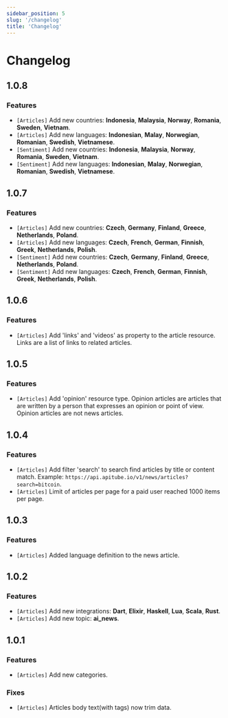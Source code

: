 ```yaml
---
sidebar_position: 5
slug: '/changelog'
title: 'Changelog'
---
```


# Changelog

## 1.0.8

### Features

- `[Articles]` Add new countries: **Indonesia**, **Malaysia**, **Norway**, **Romania**, **Sweden**, **Vietnam**.
- `[Articles]` Add new languages: **Indonesian**, **Malay**, **Norwegian**, **Romanian**, **Swedish**, **Vietnamese**.
- `[Sentiment]` Add new countries: **Indonesia**, **Malaysia**, **Norway**, **Romania**, **Sweden**, **Vietnam**.
- `[Sentiment]` Add new languages: **Indonesian**, **Malay**, **Norwegian**, **Romanian**, **Swedish**, **Vietnamese**.

## 1.0.7

### Features

- `[Articles]` Add new countries: **Czech**, **Germany**, **Finland**, **Greece**, **Netherlands**, **Poland**.
- `[Articles]` Add new languages: **Czech**, **French**, **German**, **Finnish**, **Greek**, **Netherlands**, **Polish**.
- `[Sentiment]` Add new countries: **Czech**, **Germany**, **Finland**, **Greece**, **Netherlands**, **Poland**.
- `[Sentiment]` Add new languages: **Czech**, **French**, **German**, **Finnish**, **Greek**, **Netherlands**, **Polish**.

## 1.0.6

### Features

- `[Articles]` Add 'links' and 'videos' as property to the article resource. Links are a list of links to related articles.

## 1.0.5

### Features

- `[Articles]` Add 'opinion' resource type. Opinion articles are articles that are written by a person that expresses an opinion or point of view. Opinion articles are not news articles.

## 1.0.4

### Features

- `[Articles]` Add filter 'search' to search find articles by title or content match. Example: `https://api.apitube.io/v1/news/articles?search=bitcoin`.
- `[Articles]` Limit of articles per page for a paid user reached 1000 items per page.

## 1.0.3

### Features

- `[Articles]` Added language definition to the news article.

## 1.0.2

### Features

- `[Articles]` Add new integrations: **Dart**, **Elixir**, **Haskell**, **Lua**, **Scala**, **Rust**.
- `[Articles]` Add new topic: **ai_news**.

## 1.0.1

### Features

- `[Articles]` Add new categories.

### Fixes

- `[Articles]` Articles body text(with tags) now trim data.
